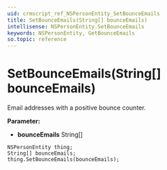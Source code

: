 ```yaml
---
uid: crmscript_ref_NSPersonEntity_SetBounceEmails
title: SetBounceEmails(String[] bounceEmails)
intellisense: NSPersonEntity.SetBounceEmails
keywords: NSPersonEntity, GetBounceEmails
so.topic: reference
---
```


# SetBounceEmails(String[] bounceEmails)

Email addresses with a positive bounce counter.

**Parameter:** 
 - **bounceEmails** String[]

```crmscript
NSPersonEntity thing;
String[] bounceEmails;
thing.SetBounceEmails(bounceEmails);
```

